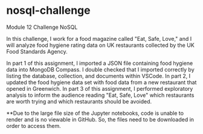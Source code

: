 # nosql-challenge
Module 12 Challenge NoSQL

In this challenge, I work for a food magazine called "Eat, Safe, Love," and I will analyze food hygiene rating data on UK restaurants collected by the UK Food Standards Agency. 

In part 1 of this assignment, I imported a JSON file containing food hygiene data into MongoDB Compass. I double checked that I imported correctly by listing the database, collection, and documents within VSCode. In part 2, I updated the food hygiene data set with food data from a new restaurant that opened in Greenwich. In part 3 of this assignment, I performed exploratory analysis to inform the audience reading "Eat, Safe, Love" which restaurants are worth trying and which restaurants should be avoided. 

**Due to the large file size of the Jupyter notebooks, code is unable to render and is no viewable in GitHub. So, the files need to be downloaded in order to access them.

